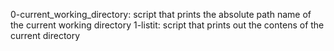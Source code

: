 0-current_working_directory: script that prints the absolute path name of the current working directory
1-listit: script that prints out the contens of the current directory